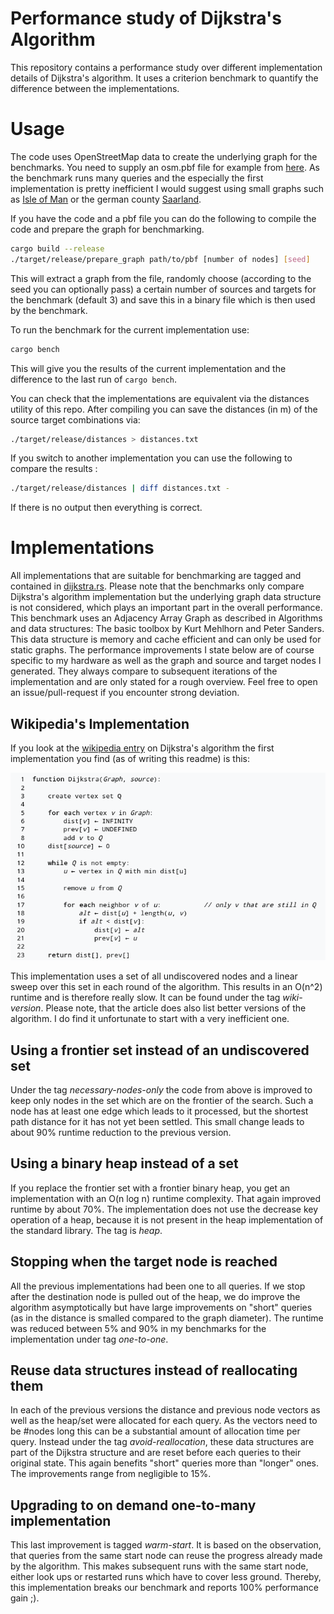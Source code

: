 # Performance study of Dijkstra's Algorithm

This repository contains a performance study over different implementation
details of Dijkstra's algorithm. It uses a criterion benchmark to quantify the
difference between the implementations.

# Usage

The code uses OpenStreetMap data to create the underlying graph for the
benchmarks. You need to supply an osm.pbf file for example from
[here](https://download.geofabrik.de/). As the benchmark runs many queries and
the especially the first implementation is pretty inefficient I would suggest
using small graphs such as [Isle of
Man](https://download.geofabrik.de/europe/isle-of-man-latest.osm.pbf) or the
german county
[Saarland](https://download.geofabrik.de/europe/germany/saarland-latest.osm.pbf).

If you have the code and a pbf file you can do the following to compile the code
and prepare the graph for benchmarking.

```sh
cargo build --release
./target/release/prepare_graph path/to/pbf [number of nodes] [seed]
```

This will extract a graph from the file, randomly choose (according to the seed
you can optionally pass) a certain number of sources and targets for the
benchmark (default 3) and save this in a binary file which is then used by the benchmark.

To run the benchmark for the current implementation use:

```sh
cargo bench
```

This will give you the results of the current implementation and the difference
to the last run of `cargo bench`.

You can check that the implementations are equivalent via the distances utility
of this repo. After compiling you can save the distances (in m) of the source
target combinations via:

```sh
./target/release/distances > distances.txt
```

If you switch to another implementation you can use the following to compare the results :

```sh
./target/release/distances | diff distances.txt -
```

If there is no output then everything is correct.

# Implementations

All implementations that are suitable for benchmarking are tagged and contained
in [dijkstra.rs](src/dijkstra.rs). Please note that the benchmarks
only compare Dijkstra's algorithm implementation but the underlying graph data
structure is not considered, which plays an important part in the overall
performance. This benchmark uses an Adjacency Array Graph as described in
Algorithms and data structures: The basic toolbox by Kurt Mehlhorn and Peter
Sanders. This data structure is memory and cache efficient and can only be used
for static graphs. The performance improvements I state below are of course
specific to my hardware as well as the graph and source and target nodes I
generated. They always compare to subsequent iterations of the implementation
and are only stated for a rough overview. Feel free to open an
issue/pull-request if you encounter strong deviation.

## Wikipedia's Implementation

If you look at the [wikipedia
entry](https://en.wikipedia.org/wiki/Dijkstra%27s_algorithm) on Dijkstra's
algorithm the first implementation you find (as of writing this readme) is this:

![Pseudecode from Wikipedia](pictures/wikipedias_dijkstra.png)

This implementation uses a set of all undiscovered nodes and a linear sweep over
this set in each round of the algorithm. This results in an O(n^2) runtime and
is therefore really slow. It can be found under the tag _wiki-version_. Please
note, that the article does also list better versions of the algorithm. I do
find it unfortunate to start with a very inefficient one.

## Using a frontier set instead of an undiscovered set

Under the tag _necessary-nodes-only_ the code from above is improved to keep only
nodes in the set which are on the frontier of the search. Such a node has at
least one edge which leads to it processed, but the shortest path distance for
it has not yet been settled. This small change leads to about 90% runtime
reduction to the previous version.

## Using a binary heap instead of a set

If you replace the frontier set with a frontier binary heap, you get an
implementation with an O(n log n) runtime complexity. That again improved
runtime by about 70%. The implementation does not use the decrease key operation
of a heap, because it is not present in the heap implementation of the standard
library. The tag is _heap_.

## Stopping when the target node is reached

All the previous implementations had been one to all queries. If we stop after
the destination node is pulled out of the heap, we do improve the algorithm
asymptotically but have large improvements on "short" queries (as in the
distance is smalled compared to the graph diameter). The runtime was reduced
between 5% and 90% in my benchmarks for the implementation under tag
_one-to-one_.

## Reuse data structures instead of reallocating them

In each of the previous versions the distance and previous node vectors as well
as the heap/set were allocated for each query. As the vectors need to be #nodes
long this can be a substantial amount of allocation time per query. Instead
under the tag _avoid-reallocation_, these data structures are part of the
Dijkstra structure and are reset before each queries to their original state.
This again benefits "short" queries more than "longer" ones. The improvements
range from negligible to 15%.

## Upgrading to on demand one-to-many implementation

This last improvement is tagged _warm-start_. It is based on the observation,
that queries from the same start node can reuse the progress already made by the
algorithm. This makes subsequent runs with the same start node, either look ups
or restarted runs which have to cover less ground. Thereby, this implementation
breaks our benchmark and reports 100% performance gain ;).
